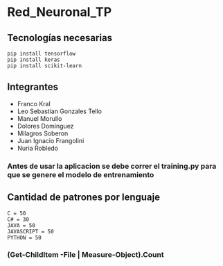 # Red_Neuronal_TP

## Tecnologías necesarias
```
pip install tensorflow
pip install keras
pip install scikit-learn
```
## Integrantes
- Franco Kral
- Leo Sebastian Gonzales Tello
- Manuel Morullo
- Dolores Domínguez
- Milagros Soberon
- Juan Ignacio Frangolini
- Nuria Robledo  

### Antes de usar la aplicacion se debe correr el training.py para que se genere el modelo de entrenamiento

## Cantidad de patrones por lenguaje

```
C = 50
C# = 30
JAVA = 50
JAVASCRIPT = 50
PYTHON = 50
```

### (Get-ChildItem -File | Measure-Object).Count
